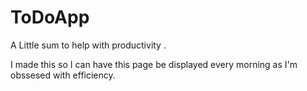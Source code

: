 # ToDoApp
A Little sum to help with productivity .
 
I made this so I can have this page be displayed every morning as I'm obssesed with efficiency. 
